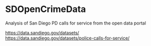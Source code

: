 # SDOpenCrimeData
Analysis of San Diego PD calls for service from the open data portal

https://data.sandiego.gov/datasets/
https://data.sandiego.gov/datasets/police-calls-for-service/
